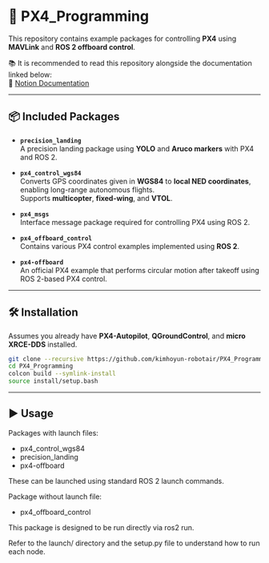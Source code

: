 # 🚀 PX4_Programming

This repository contains example packages for controlling **PX4** using **MAVLink** and **ROS 2 offboard control**.

📚 It is recommended to read this repository alongside the documentation linked below:  
🔗 [Notion Documentation](https://juicy-beef-295.notion.site/PX4-1d04af2187bc80ef976cf3d4c5527ecf)

---

## 📦 Included Packages

- **`precision_landing`**  
  A precision landing package using **YOLO** and **Aruco markers** with PX4 and ROS 2.

- **`px4_control_wgs84`**  
  Converts GPS coordinates given in **WGS84** to **local NED coordinates**, enabling long-range autonomous flights.  
  Supports **multicopter**, **fixed-wing**, and **VTOL**.

- **`px4_msgs`**  
  Interface message package required for controlling PX4 using ROS 2.

- **`px4_offboard_control`**  
  Contains various PX4 control examples implemented using **ROS 2**.

- **`px4-offboard`**  
  An official PX4 example that performs circular motion after takeoff using ROS 2-based PX4 control.

---

## 🛠️ Installation

Assumes you already have **PX4-Autopilot**, **QGroundControl**, and **micro XRCE-DDS** installed.

```bash
git clone --recursive https://github.com/kimhoyun-robotair/PX4_Programming.git
cd PX4_Programming
colcon build --symlink-install
source install/setup.bash
```

---

## ▶️ Usage
Packages with launch files:

- px4_control_wgs84
- precision_landing
- px4-offboard

These can be launched using standard ROS 2 launch commands.

Package without launch file:

- px4_offboard_control

This package is designed to be run directly via ros2 run.

Refer to the launch/ directory and the setup.py file to understand how to run each node.
